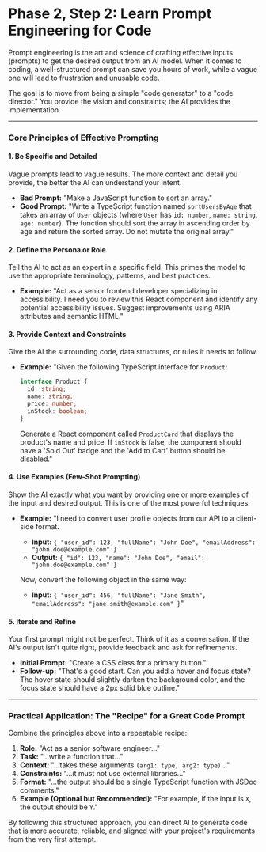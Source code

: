 # Phase 2, Step 2: Learn Prompt Engineering for Code

Prompt engineering is the art and science of crafting effective inputs (prompts) to get the desired output from an AI model. When it comes to coding, a well-structured prompt can save you hours of work, while a vague one will lead to frustration and unusable code.

The goal is to move from being a simple "code generator" to a "code director." You provide the vision and constraints; the AI provides the implementation.

---

### Core Principles of Effective Prompting

#### 1. Be Specific and Detailed

Vague prompts lead to vague results. The more context and detail you provide, the better the AI can understand your intent.

*   **Bad Prompt:** "Make a JavaScript function to sort an array."
*   **Good Prompt:** "Write a TypeScript function named `sortUsersByAge` that takes an array of `User` objects (where `User` has `id: number`, `name: string`, `age: number`). The function should sort the array in ascending order by age and return the sorted array. Do not mutate the original array."

#### 2. Define the Persona or Role

Tell the AI to act as an expert in a specific field. This primes the model to use the appropriate terminology, patterns, and best practices.

*   **Example:** "Act as a senior frontend developer specializing in accessibility. I need you to review this React component and identify any potential accessibility issues. Suggest improvements using ARIA attributes and semantic HTML."

#### 3. Provide Context and Constraints

Give the AI the surrounding code, data structures, or rules it needs to follow.

*   **Example:** "Given the following TypeScript interface for `Product`:
    ```typescript
    interface Product {
      id: string;
      name: string;
      price: number;
      inStock: boolean;
    }
    ```
    Generate a React component called `ProductCard` that displays the product's name and price. If `inStock` is false, the component should have a 'Sold Out' badge and the 'Add to Cart' button should be disabled."

#### 4. Use Examples (Few-Shot Prompting)

Show the AI exactly what you want by providing one or more examples of the input and desired output. This is one of the most powerful techniques.

*   **Example:** "I need to convert user profile objects from our API to a client-side format.
    *   **Input:** `{ "user_id": 123, "fullName": "John Doe", "emailAddress": "john.doe@example.com" }`
    *   **Output:** `{ "id": 123, "name": "John Doe", "email": "john.doe@example.com" }`

    Now, convert the following object in the same way:
    *   **Input:** `{ "user_id": 456, "fullName": "Jane Smith", "emailAddress": "jane.smith@example.com" }`"

#### 5. Iterate and Refine

Your first prompt might not be perfect. Think of it as a conversation. If the AI's output isn't quite right, provide feedback and ask for refinements.

*   **Initial Prompt:** "Create a CSS class for a primary button."
*   **Follow-up:** "That's a good start. Can you add a hover and focus state? The hover state should slightly darken the background color, and the focus state should have a 2px solid blue outline."

---

### Practical Application: The "Recipe" for a Great Code Prompt

Combine the principles above into a repeatable recipe:

1.  **Role:** "Act as a senior software engineer..."
2.  **Task:** "...write a function that..."
3.  **Context:** "...takes these arguments `(arg1: type, arg2: type)`..."
4.  **Constraints:** "...it must not use external libraries..."
5.  **Format:** "...the output should be a single TypeScript function with JSDoc comments."
6.  **Example (Optional but Recommended):** "For example, if the input is `X`, the output should be `Y`."

By following this structured approach, you can direct AI to generate code that is more accurate, reliable, and aligned with your project's requirements from the very first attempt.
